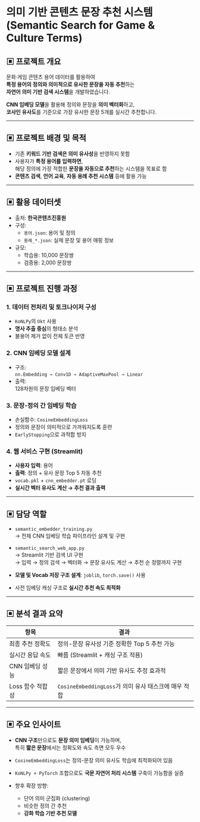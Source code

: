# 의미 기반 콘텐츠 문장 추천 시스템 (Semantic Search for Game & Culture Terms)

## ▣ 프로젝트 개요

문화·게임 콘텐츠 용어 데이터를 활용하여  
**특정 용어의 정의와 의미적으로 유사한 문장을 자동 추천**하는  
**자연어 의미 기반 검색 시스템**을 개발하였습니다.

**CNN 임베딩 모델**을 활용해 정의와 문장을 **의미 벡터화**하고,  
**코사인 유사도**를 기준으로 가장 유사한 문장 5개를 실시간 추천합니다.

---

## ▣ 프로젝트 배경 및 목적

- 기존 **키워드 기반 검색은 의미 유사성**을 반영하지 못함  
- 사용자가 **특정 용어를 입력하면**,  
  해당 정의에 가장 적합한 **문장을 자동으로 추천**하는 시스템을 목표로 함  
- **콘텐츠 검색**, **언어 교육**, **자동 용례 추천 시스템** 등에 활용 가능

---

## ▣ 활용 데이터셋

- 출처: **한국콘텐츠진흥원**  
- 구성:
  - `용어.json`: 용어 및 정의  
  - `용례_*.json`: 실제 문장 및 용어 매핑 정보  
- 규모:
  - 학습용: 10,000 문장쌍  
  - 검증용: 2,000 문장쌍

---

## ▣ 프로젝트 진행 과정

### 1. 데이터 전처리 및 토크나이저 구성  
- `KoNLPy`의 `Okt` 사용  
- **명사 추출 중심**의 형태소 분석  
- 불용어 제거 없이 전체 토큰 반영

### 2. CNN 임베딩 모델 설계  
- 구조:  
  `nn.Embedding → Conv1D → AdaptiveMaxPool → Linear`  
- 출력:  
  128차원의 문장 임베딩 벡터

### 3. 문장-정의 간 임베딩 학습  
- 손실함수: `CosineEmbeddingLoss`  
- 정의와 문장이 의미적으로 가까워지도록 훈련  
- `EarlyStopping`으로 과적합 방지

### 4. 웹 서비스 구현 (Streamlit)  
- **사용자 입력**: 용어  
- **출력**: 정의 + 유사 문장 Top 5 자동 추천  
- `vocab.pkl` + `cnn_embedder.pt` 로딩  
- **실시간 벡터 유사도 계산 → 추천 결과 출력**

---

## ▣ 담당 역할

- `semantic_embedder_training.py`  
  → 전체 CNN 임베딩 학습 파이프라인 설계 및 구현  

- `semantic_search_web_app.py`  
  → Streamlit 기반 검색 UI 구현  
  → 입력 → 정의 검색 → 벡터화 → 문장 유사도 계산 → 추천 순 정렬까지 구현

- **모델 및 Vocab 저장 구조 설계**: `joblib`, `torch.save()` 사용  
- 사전 임베딩 캐싱 구조로 **실시간 추천 속도 최적화**

---

## ▣ 분석 결과 요약

| 항목                    | 결과 |
|-------------------------|------|
| 최종 추천 정확도        | 정의-문장 유사성 기준 정확한 Top 5 추천 가능 |
| 실시간 응답 속도        | 빠름 (Streamlit + 캐싱 구조 적용) |
| CNN 임베딩 성능         | 짧은 문장에서 의미 기반 유사도 추정 효과적 |
| Loss 함수 적합성        | `CosineEmbeddingLoss`가 의미 유사 태스크에 매우 적합 |

---

## ▣ 주요 인사이트

- **CNN 구조**만으로도 **문장 의미 임베딩**이 가능하며,  
  특히 **짧은 문장**에서는 정확도와 속도 측면 모두 우수

- `CosineEmbeddingLoss`는 정의-문장 의미 유사도 학습에 최적화되어 있음

- `KoNLPy + PyTorch` 조합으로도 **국문 자연어 처리 시스템** 구축이 가능함을 실증

- 향후 확장 방향:
  - 단어 의미 군집화 (clustering)
  - 비슷한 정의 간 추천
  - **강화 학습 기반 추천 모델**
